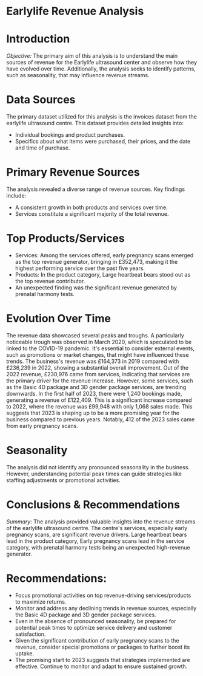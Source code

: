 # Earlylife Revenue Analysis

# Introduction
*Objective:* The primary aim of this analysis is to understand the main sources of revenue for the Earlylife ultrasound center and observe how they have evolved over time. Additionally, the analysis seeks to identify patterns, such as seasonality, that may influence revenue streams.

# Data Sources
The primary dataset utilized for this analysis is the invoices dataset from the earlylife ultrasound centre. This dataset provides detailed insights into:
-	Individual bookings and product purchases.
-	Specifics about what items were purchased, their prices, and the date and time of purchase.

# Primary Revenue Sources
The analysis revealed a diverse range of revenue sources. Key findings include:
-	A consistent growth in both products and services over time.
-	Services constitute a significant majority of the total revenue.

# Top Products/Services
-	Services: Among the services offered, early pregnancy scans emerged as the top revenue generator, bringing in £352,473, making it the highest performing service over the past five years.
- Products: In the product category, Large heartbeat bears stood out as the top revenue contributor.
-	An unexpected finding was the significant revenue generated by prenatal harmony tests.

# Evolution Over Time
The revenue data showcased several peaks and troughs. A particularly noticeable trough was observed in March 2020, which is speculated to be linked to the COVID-19 pandemic. It's essential to consider external events, such as promotions or market changes, that might have influenced these trends.
The business's revenue was £164,373 in 2019 compared with £236,239 in 2022, showing a substantial overall improvement. Out of the 2022 revenue, £230,976 came from services, indicating that services are the primary driver for the revenue increase.
However, some services, such as the Basic 4D package and 3D gender package services, are trending downwards.
In the first half of 2023, there were 1,240 bookings made, generating a revenue of £122,409. This is a significant increase compared to 2022, where the revenue was £99,948 with only 1,068 sales made. This suggests that 2023 is shaping up to be a more promising year for the business compared to previous years. Notably, 412 of the 2023 sales came from early pregnancy scans.

# Seasonality
The analysis did not identify any pronounced seasonality in the business. However, understanding potential peak times can guide strategies like staffing adjustments or promotional activities.

# Conclusions & Recommendations
*Summary:* The analysis provided valuable insights into the revenue streams of the earlylife ultrasound centre. The centre's services, especially early pregnancy scans, are significant revenue drivers. Large heartbeat bears lead in the product category, Early pregnancy scans lead in the service category, with prenatal harmony tests being an unexpected high-revenue generator.

# Recommendations:
-	Focus promotional activities on top revenue-driving services/products to maximize returns.
-	Monitor and address any declining trends in revenue sources, especially the Basic 4D package and 3D gender package services.
-	Even in the absence of pronounced seasonality, be prepared for potential peak times to optimize service delivery and customer satisfaction.
-	Given the significant contribution of early pregnancy scans to the revenue, consider special promotions or packages to further boost its uptake.
-	The promising start to 2023 suggests that strategies implemented are effective. Continue to monitor and adapt to ensure sustained growth.

